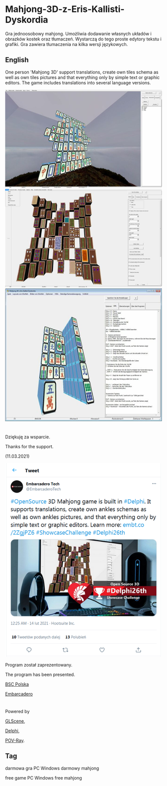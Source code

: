 # Mahjong-3D-z-Eris-Kallisti-Dyskordia

Gra jednoosobowy mahjong. Umożliwia dodawanie własnych układów i obrazków kostek oraz tłumaczeń. Wystarczą do tego proste edytory tekstu i grafiki. Gra zawiera tłumaczenia na kilka wersji językowych.


## English

One person 'Mahjong 3D' support translations, create own tiles schema as well as own tiles pictures and that everything only by simple text or graphic editors. The game includes translations into several language versions.


<a href="https://github.com/jacek-mulawka/Mahjong-3D-z-Eris-Kallisti-Dyskordia/blob/main/Gallery/Mahjong%203D%20z%20Eris%20Kallisti%20Dyskordia%2001.jpg">
  <img src="https://github.com/jacek-mulawka/Mahjong-3D-z-Eris-Kallisti-Dyskordia/blob/main/Gallery/M/Mahjong%203D%20z%20Eris%20Kallisti%20Dyskordia%2001%20m.jpg">
</a>

<a href="https://github.com/jacek-mulawka/Mahjong-3D-z-Eris-Kallisti-Dyskordia/blob/main/Gallery/Mahjong%203D%20z%20Eris%20Kallisti%20Dyskordia%2002.jpg">
  <img src="https://github.com/jacek-mulawka/Mahjong-3D-z-Eris-Kallisti-Dyskordia/blob/main/Gallery/M/Mahjong%203D%20z%20Eris%20Kallisti%20Dyskordia%2002%20m.jpg">
</a>

<a href="https://github.com/jacek-mulawka/Mahjong-3D-z-Eris-Kallisti-Dyskordia/blob/main/Gallery/Mahjong%203D%20z%20Eris%20Kallisti%20Dyskordia%2003.jpg">
  <img src="https://github.com/jacek-mulawka/Mahjong-3D-z-Eris-Kallisti-Dyskordia/blob/main/Gallery/M/Mahjong%203D%20z%20Eris%20Kallisti%20Dyskordia%2003%20m.jpg">
</a>


#
Dziękuję za wsparcie.

Thanks for the support.

(11.03.2021)

<a href="https://twitter.com/EmbarcaderoTech/status/1360731741003141121">
  <img src="https://github.com/jacek-mulawka/Mahjong-3D-z-Eris-Kallisti-Dyskordia/blob/main/Gallery/Mahjong%203D%20z%20Eris%20Kallisti%20Dyskordia%2004.png">
</a>


Program został zaprezentowany.

The program has been presented.

[BSC Polska](https://www.bsc.com.pl/delphi-showcase-challenge-zgloszenia-z-polski)

[Embarcadero](https://blogs.embarcadero.com/fun-open-source-3d-mahjong-game-is-made-in-delphi)


#


Powered by

[GLScene](http://glscene.sourceforge.net),

[Delphi](https://www.embarcadero.com/products/delphi),

[POV-Ray](http://www.povray.org).


## Tag
darmowa gra PC Windows darmowy mahjong

free game PC Windows free mahjong

